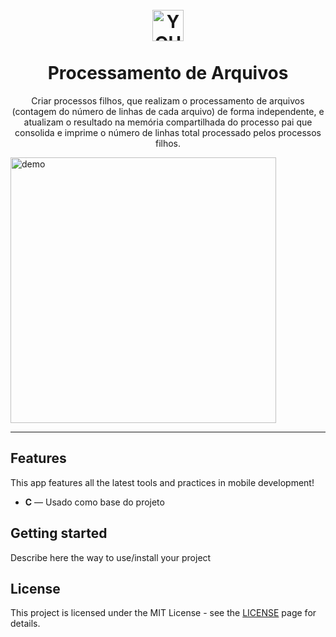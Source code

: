 <h1 align="center">
<br>
  <img src="https://cdn.icon-icons.com/icons2/906/PNG/512/processing-file_icon-icons.com_69974.png" alt="YOUR_PROJECT_NAME" width="50">
<br>
<br>
Processamento de Arquivos
</h1>

<p align="center">Criar processos filhos, que realizam o processamento de arquivos (contagem do número de linhas de cada arquivo) de forma independente, e atualizam o resultado na memória compartilhada do processo pai que consolida e imprime o número de linhas total processado pelos processos filhos.</p>

[//]: # (Add your gifs/images here:)
[//]:<div>
[//]:  <img src="IMAGE_1_URL" alt="demo" height="425">
  <img src="IMAGE_2_URL" alt="demo" height="425">
</div>

<hr />

## Features
[//]: # (Add the features of your project here:)
This app features all the latest tools and practices in mobile development!

- **C** — Usado como base do projeto

## Getting started

Describe here the way to use/install your project


## License

This project is licensed under the MIT License - see the [LICENSE](https://opensource.org/licenses/MIT) page for details.
